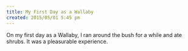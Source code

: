 ```yaml
---
title: My First Day as a Wallaby
created: 2015/05/01 5:45 pm
---
```


On my first day as a Wallaby, I ran around the bush for a while and ate shrubs.
It was a pleasurable experience.
